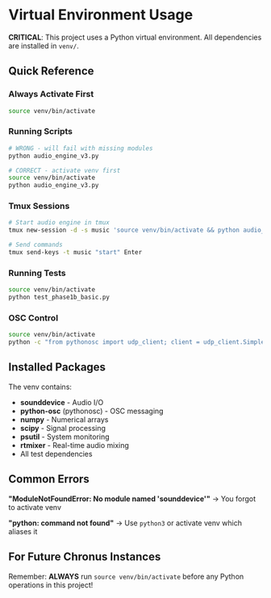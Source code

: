 # Virtual Environment Usage

**CRITICAL**: This project uses a Python virtual environment. All dependencies are installed in `venv/`.

## Quick Reference

### Always Activate First
```bash
source venv/bin/activate
```

### Running Scripts
```bash
# WRONG - will fail with missing modules
python audio_engine_v3.py

# CORRECT - activate venv first
source venv/bin/activate
python audio_engine_v3.py
```

### Tmux Sessions
```bash
# Start audio engine in tmux
tmux new-session -d -s music 'source venv/bin/activate && python audio_engine_v3.py'

# Send commands
tmux send-keys -t music "start" Enter
```

### Running Tests
```bash
source venv/bin/activate
python test_phase1b_basic.py
```

### OSC Control
```bash
source venv/bin/activate
python -c "from pythonosc import udp_client; client = udp_client.SimpleUDPClient('127.0.0.1', 5005); client.send_message('/engine/freq', 880.0)"
```

## Installed Packages

The venv contains:
- **sounddevice** - Audio I/O
- **python-osc** (pythonosc) - OSC messaging  
- **numpy** - Numerical arrays
- **scipy** - Signal processing
- **psutil** - System monitoring
- **rtmixer** - Real-time audio mixing
- All test dependencies

## Common Errors

**"ModuleNotFoundError: No module named 'sounddevice'"**
→ You forgot to activate venv

**"python: command not found"** 
→ Use `python3` or activate venv which aliases it

## For Future Chronus Instances

Remember: **ALWAYS** run `source venv/bin/activate` before any Python operations in this project!
